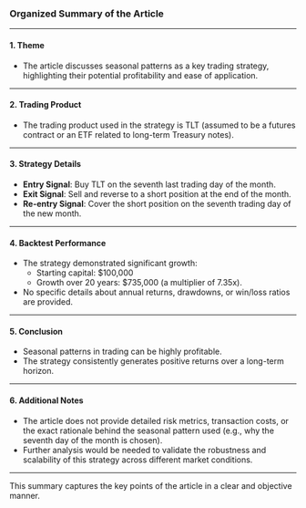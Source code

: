 ### **Organized Summary of the Article**

---

#### **1. Theme**
- The article discusses seasonal patterns as a key trading strategy, highlighting their potential profitability and ease of application.

---

#### **2. Trading Product**
- The trading product used in the strategy is TLT (assumed to be a futures contract or an ETF related to long-term Treasury notes).

---

#### **3. Strategy Details**
- **Entry Signal**: Buy TLT on the seventh last trading day of the month.
- **Exit Signal**: Sell and reverse to a short position at the end of the month.
- **Re-entry Signal**: Cover the short position on the seventh trading day of the new month.

---

#### **4. Backtest Performance**
- The strategy demonstrated significant growth:
  - Starting capital: $100,000
  - Growth over 20 years: $735,000 (a multiplier of 7.35x).
- No specific details about annual returns, drawdowns, or win/loss ratios are provided.

---

#### **5. Conclusion**
- Seasonal patterns in trading can be highly profitable.
- The strategy consistently generates positive returns over a long-term horizon.

---

#### **6. Additional Notes**
- The article does not provide detailed risk metrics, transaction costs, or the exact rationale behind the seasonal pattern used (e.g., why the seventh day of the month is chosen).
- Further analysis would be needed to validate the robustness and scalability of this strategy across different market conditions.

---

This summary captures the key points of the article in a clear and objective manner.
